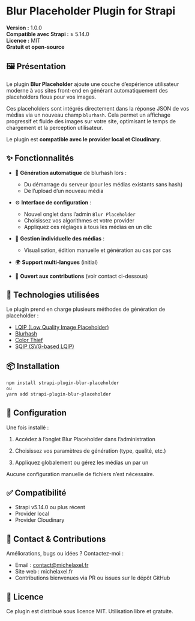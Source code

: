 # Blur Placeholder Plugin for Strapi


**Version :** 1.0.0  
**Compatible avec Strapi :** ≥ 5.14.0  
**Licence :** MIT  
**Gratuit et open-source**


## 🖼️ Présentation

Le plugin **Blur Placeholder** ajoute une couche d’expérience utilisateur moderne à vos sites front-end en générant automatiquement des placeholders flous pour vos images. 

Ces placeholders sont intégrés directement dans la réponse JSON de vos médias via un nouveau champ `blurhash`. Cela permet un affichage progressif et fluide des images sur votre site, optimisant le temps de chargement et la perception utilisateur.

Le plugin est **compatible avec le provider local et Cloudinary**.


## ✨ Fonctionnalités

- 🔄 **Génération automatique** de blurhash lors :
  - Du démarrage du serveur (pour les médias existants sans hash)
  - De l’upload d’un nouveau média

- ⚙️ **Interface de configuration** :
  - Nouvel onglet dans l’admin `Blur Placeholder`
  - Choisissez vos algorithmes et votre provider
  - Appliquez ces réglages à tous les médias en un clic

- 🧩 **Gestion individuelle des médias** :
  - Visualisation, édition manuelle et génération au cas par cas

- 🌍 **Support multi-langues** (initial)

- 🤝 **Ouvert aux contributions** (voir contact ci-dessous)


## 🔧 Technologies utilisées

Le plugin prend en charge plusieurs méthodes de génération de placeholder :

- [LQIP (Low Quality Image Placeholder)](https://github.com/zouhir/lqip)
- [Blurhash](https://blurha.sh)
- [Color Thief](https://lokeshdhakar.com/projects/color-thief/)
- [SQIP (SVG-based LQIP)](https://github.com/axe312ger/sqip)


## 📦 Installation

```bash
npm install strapi-plugin-blur-placeholder
ou
yarn add strapi-plugin-blur-placeholder
```


## 🧰 Configuration

Une fois installé :

1. Accédez à l’onglet Blur Placeholder dans l’administration

2. Choisissez vos paramètres de génération (type, qualité, etc.)

3. Appliquez globalement ou gérez les médias un par un

Aucune configuration manuelle de fichiers n’est nécessaire.


## ✅ Compatibilité

- Strapi v5.14.0 ou plus récent
- Provider local
- Provider Cloudinary


## 📧 Contact & Contributions

Améliorations, bugs ou idées ? Contactez-moi :

- Email : contact@michelaxel.fr
- Site web : michelaxel.fr
- Contributions bienvenues via PR ou issues sur le dépôt GitHub


## 📄 Licence

Ce plugin est distribué sous licence MIT. Utilisation libre et gratuite.